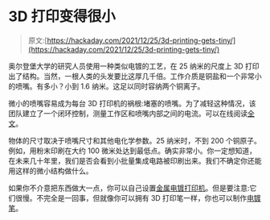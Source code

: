 # 3D 打印变得很小

> 原文:[https://hackaday.com/2021/12/25/3d-printing-gets-tiny/](https://hackaday.com/2021/12/25/3d-printing-gets-tiny/)

奥尔登堡大学的研究人员使用一种类似电镀的工艺，在 25 纳米的尺度上 3D 打印出了结构。当然，一根人类的头发要比这厚几千倍。工作介质是铜盐和一个非常小的喷嘴。有多小？小到 1.6 纳米。这足以同时容纳两个铜离子。

微小的喷嘴容易成为每台 3D 打印机的祸根:堵塞的喷嘴。为了减轻这种情况，该团队建立了一个闭环控制，测量工作区和喷嘴内部之间的电流。可以在线阅读[全文](https://pubs.acs.org/doi/10.1021/acs.nanolett.1c02847)。

物体的尺寸取决于喷嘴尺寸和其他电化学参数。25 纳米时，不到 200 个铜原子。例如，用粉末印刷在大约 100 微米处达到最低点。确实非常小。你一定想知道，在未来几十年里，我们是否会看到小批量集成电路被印刷出来。我们不确定你还能用这样的微小结构做什么。

如果你不介意把东西做大一点，你可以自己设置[金属电镀打印机](https://hackaday.com/2021/01/23/low-cost-metal-3d-printing-by-electrochemistry/)。但是要注意:它们很慢。不完全是一回事，但就像你可以拥有 3D 打印笔一样，你也可以制作[电镀笔](https://hackaday.com/2019/05/08/make-an-electroplating-marker-because-plating-complex-objects-is-hard/)。